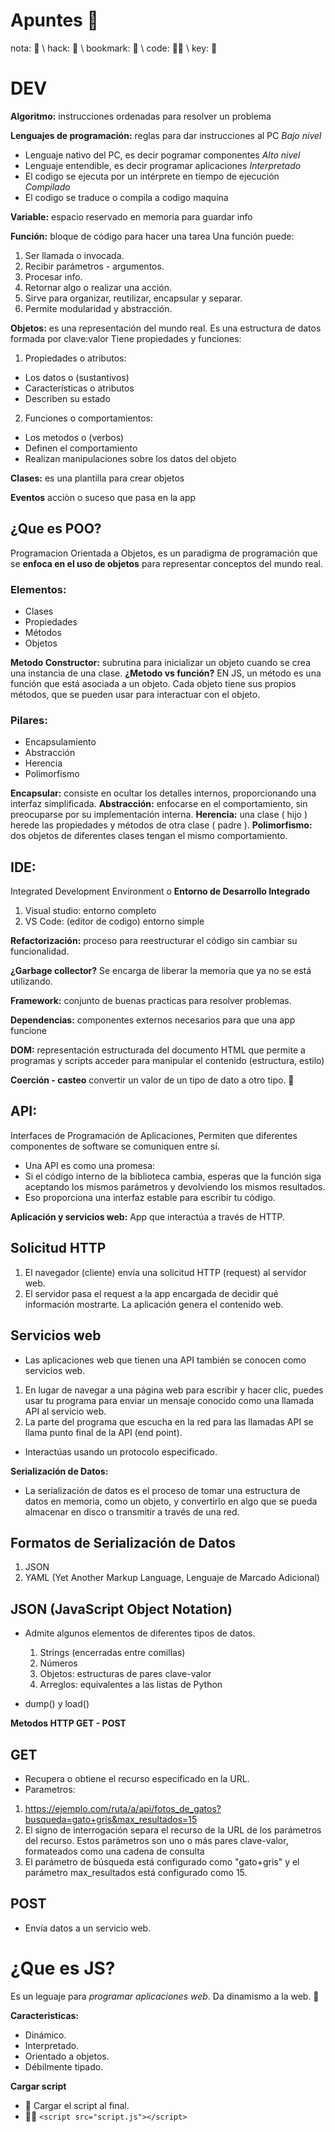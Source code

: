 # Apuntes 🤘
nota: 🦖 \ hack: 🤖 \ bookmark: 🚩 \ code: 🧑‍💻 \ key: 👑

# DEV
**Algoritmo:** instrucciones ordenadas para resolver un problema

**Lenguajes de programación:** reglas para dar instrucciones al PC
  *Bajo nivel*
  - Lenguaje nativo del PC, es decir pogramar componentes
  *Alto nivel*
  - Lenguaje entendible, es decir programar aplicaciones
  *Interpretado*
  - El codigo se ejecuta por un intérprete en tiempo de ejecución
  *Compilado*
  - El codigo se traduce o compila a codigo maquina

**Variable:** espacio reservado en memoria para guardar info

**Función:** bloque de código para hacer una tarea
Una función puede:
 1. Ser llamada o invocada.
 2. Recibir parámetros - argumentos.
 3. Procesar info.
 4. Retornar algo o realizar una acción.
 5. Sirve para organizar, reutilizar, encapsular y separar.
 6. Permite modularidad y abstracción.

**Objetos:** es una representación del mundo real. 
Es una estructura de datos formada por clave:valor
Tiene propiedades y funciones:
1. Propiedades o atributos: 
 - Los datos o (sustantivos)
 - Características o atributos
 - Describen su estado
2. Funciones o comportamientos: 
 - Los metodos o (verbos)
 - Definen el comportamiento
 - Realizan manipulaciones sobre los datos del objeto

**Clases:** es una plantilla para crear objetos

**Eventos** acciòn o suceso que pasa en la app

## ¿Que es POO?
 Programacion Orientada a Objetos, es un paradigma de programación que se **enfoca en el uso de objetos** para representar conceptos del mundo real.
 
 ### Elementos:
  - Clases
  - Propiedades
  - Métodos
  - Objetos
 
  **Metodo Constructor:** subrutina para inicializar un objeto cuando se crea una instancia de una clase. 
  **¿Metodo vs función?** EN JS, un método es una función que está asociada a un objeto. Cada objeto tiene sus propios métodos, que se pueden usar para interactuar con el objeto.
 
 ### Pilares:
  - Encapsulamiento
  - Abstracción
  - Herencia
  - Polimorfismo
 
  **Encapsular:** consiste en ocultar los detalles internos, proporcionando una interfaz simplificada.
  **Abstracción:** enfocarse en el comportamiento, sin preocuparse por su implementación interna.
  **Herencia:** una clase ( hijo ) herede las propiedades y métodos de otra clase ( padre ).
  **Polimorfismo:** dos objetos de diferentes clases tengan el mismo comportamiento.

## IDE:
 Integrated Development Environment o **Entorno de Desarrollo Integrado**
 1. Visual studio: entorno completo
 2. VS Code: (editor de codigo) entorno simple

**Refactorización:** proceso para reestructurar el código sin cambiar su funcionalidad.

**¿Garbage collector?** Se encarga de liberar la memoria que ya no se está utilizando.

**Framework:** conjunto de buenas practicas para resolver problemas.

**Dependencias:** componentes externos necesarios para que una app funcione

**DOM:** representación estructurada del documento HTML que permite a programas y scripts acceder para manipular el contenido (estructura, estilo)

**Coerción - casteo** convertir un valor de un tipo de dato a otro tipo. 🦖

## API:
 Interfaces de Programación de Aplicaciones, Permiten que diferentes componentes de software se comuniquen entre sí. 

 - Una API es como una promesa:
 - Si el código interno de la biblioteca cambia, esperas que la función siga aceptando los mismos parámetros y devolviendo los mismos resultados. 
 - Eso proporciona una interfaz estable para escribir tu código. 

**Aplicación y servicios web:** App que interactúa a través de HTTP. 

## Solicitud HTTP
1. El navegador (cliente) envía una solicitud HTTP (request) al servidor web. 
2. El servidor pasa el request a la app encargada de decidir qué información mostrarte. 
    La aplicación genera el contenido web.
## Servicios web 
- Las aplicaciones web que tienen una API también se conocen como servicios web. 
1. En lugar de navegar a una página web para escribir y hacer clic, puedes usar tu programa para enviar un mensaje conocido como una llamada API al servicio web.
2. La parte del programa que escucha en la red para las llamadas API se llama punto final de la API (end point).
- Interactúas usando un protocolo especificado.


**Serialización de Datos:**
- La serialización de datos es el proceso de tomar una estructura de datos en memoria, como un objeto, y convertirlo en algo que se pueda almacenar en disco o transmitir a través de una red. 

## Formatos de Serialización de Datos
1. JSON
2. YAML (Yet Another Markup Language, Lenguaje de Marcado Adicional)

## JSON (JavaScript Object Notation)
- Admite algunos elementos de diferentes tipos de datos.
    1. Strings (encerradas entre comillas)
    2. Números
    3. Objetos: estructuras de pares clave-valor
    4. Arreglos: equivalentes a las listas de Python

- dump() y load() 

**Metodos HTTP GET - POST**
## GET
- Recupera o obtiene el recurso especificado en la URL. 
- Parametros:
1. https://ejemplo.com/ruta/a/api/fotos_de_gatos?busqueda=gato+gris&max_resultados=15
2. El signo de interrogación separa el recurso de la URL de los parámetros del recurso. Estos parámetros son uno o más pares clave-valor, formateados como una cadena de consulta
3. El parámetro de búsqueda está configurado como "gato+gris" y el parámetro max_resultados está configurado como 15.

## POST
- Envía datos a un servicio web. 




# ¿Que es JS?
 Es un leguaje para *programar aplicaciones web*.
 Da dinamismo a la web. 🦖

 **Caracteristicas:**
 - Dinámico.
 - Interpretado.
 - Orientado a objetos.
 - Débilmente tipado.

 **Cargar script** 
- 🦖 Cargar el script al final.  
- 🧑‍💻 `<script src="script.js"></script>`